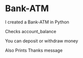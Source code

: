 # Bank-ATM
I created a Bank-ATM in Python

Checks account_balance

You can deposit or withdraw money

Also Prints Thanks message
